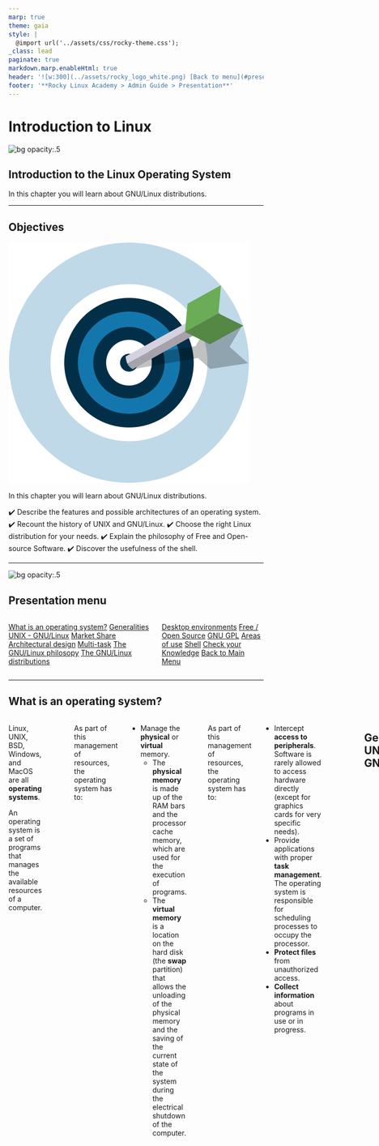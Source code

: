 ```yaml
---
marp: true
theme: gaia
style: |
  @import url('../assets/css/rocky-theme.css');
_class: lead
paginate: true
markdown.marp.enableHtml: true
header: '![w:300](../assets/rocky_logo_white.png) [Back to menu](#presentation-menu)'
footer: '**Rocky Linux Academy > Admin Guide > Presentation**'
---
```


# Introduction to Linux
<!-- markdownlint-disable MD024 -->
![bg opacity:.5](../assets/rocky_linux_logo.svg)

<div class="intro">

## Introduction to the Linux Operating System

</div>

In this chapter you will learn about GNU/Linux distributions.

---

## Objectives

<i class="fa-pull-right fa-4x">![w:200 opacity:50%](./images/objectives.png)</i>

In this chapter you will learn about GNU/Linux distributions.

:heavy_check_mark: Describe the features and possible architectures of an operating system.
:heavy_check_mark: Recount the history of UNIX and GNU/Linux.
:heavy_check_mark: Choose the right Linux distribution for your needs.
:heavy_check_mark: Explain the philosophy of Free and Open-source Software.
:heavy_check_mark: Discover the usefulness of the shell.

---

![bg opacity:.5](../assets/rocky_linux_logo.svg)

<div class="plan_header">

## Presentation menu

<div class="columns plan">
<div>

[What is an operating system?](#what-is-an-operating-system)
[Generalities UNIX - GNU/Linux](#generalities-unix---gnulinux)
[Market Share](#market-share)
[Architectural design](#architectural-design)
[Multi-task](#multi-task)
[The GNU/Linux philosopy](#the-unixlinux-philosophy)
[The GNU/Linux distributions](#the-gnulinux-distributions)

</div>
<div>

[Desktop environments](#desktop-environments)
[Free / Open Source](#free--open-source)
[GNU GPL](#gnu-gpl)
[Areas of use](#areas-of-use)
[Shell](#shell)
[Check your Knowledge](#check-your-knowledge)
[Back to Main Menu](../)

</div>
</div>

---

## What is an operating system?

<div class="columns">
<div>

Linux, UNIX, BSD, Windows, and MacOS are all **operating systems**.

<div class="abstract">

<i class="fa abstract-icon fa-arrows-to-circle fa-pull-left fa-2x"></i>

An operating system is a set of programs that manages the available resources of a computer.

</div>
</div>
<div>

<i class="fa-pull-right">![w:380](./images/role-of-operating-system.png)</i>

</div>

---

As part of this management of resources, the operating system has to:

* Manage the **physical** or **virtual** memory.
  * The **physical memory** is made up of the RAM bars and the processor cache memory, which are used for the execution of programs.
  * The **virtual memory** is a location on the hard disk (the **swap** partition) that allows the unloading of the physical memory and the saving of the current state of the system during the electrical shutdown of the computer.

---

As part of this management of resources, the operating system has to:

* Intercept **access to peripherals**.
  Software is rarely allowed to access hardware directly (except for graphics cards for very specific needs).
* Provide applications with proper **task management**.
  The operating system is responsible for scheduling processes to occupy the processor.
* **Protect files** from unauthorized access.
* **Collect information** about programs in use or in progress.

---

![w:500](images/operating_system.png)

---

## Generalities UNIX - GNU/Linux

<i class="fa-pull-right">![w:500 opacity:50%](./images/gnu-linux.png)</i>

### History

---

#### UNIX

* **1964 — 1968**:
  MULTICS (MULTiplexed Information and Computing Service) is developed for MIT, Bell Labs (AT&T) and General Electric.

---

#### UNIX

* **1969 — 1971**: After the withdrawal of Bell (1969) and then General Electric from the project, two developers, Ken Thompson and Dennis Ritchie (joined later by Brian Kernighan), judging MULTICS to be too complex, begin development of UNIX (UNiplexed Information and Computing Service). While it was originally created in Assembly language, the creators of UNIX eventually develop the B language and then the C language (1971) and completely rewrite UNIX.

---

#### UNIX

<i class="fa-pull-right">![w:200](./images/unix-logo.svg)</i>

As it was developed in 1970, the reference (epoch) date for the start of time of UNIX/Linux systems is set at January 01, 1970.

The C language remains one of the most popular programming languages today. A low-level language, close to the hardware, it allows the adaptation of the operating system to any machine architecture having a C compiler.

---

#### UNIX

UNIX is an open and evolving operating system that has played a major role in the history of computing. It forms the basis for many other systems such as Linux, BSD, MacOS, and more.

UNIX is still relevant today (HP-UX, AIX, Solaris, etc.).

---

#### GNU Project

* **1984**: Richard Matthew Stallman launched the GNU (GNU's Not Unix) Project, which aims to establish a **free** and **open** Unix system, in which the more important tools are: gcc compiler, bash shell, Emacs editor and so on. GNU is a Unix-like operating system. The development of GNU, started in January 1984, is known as the GNU Project. Many of the programs in GNU are released under the auspices of the GNU Project; those we call GNU packages.

* **1990**: GNU's own kernel, the GNU Hurd, was started in 1990 (before Linux was started).

---

#### MINIX

* **1987**: Andrew S. Tanenbaum develops MINIX, a simplified UNIX, to teach operating systems in a simple way. Mr. Tanenbaum makes the source code of his operating system available.

---

#### Linux

* **1991**: A Finnish student, **Linus Torvalds**, creates an operating system that runs on his personal computer and names it Linux. He publishes his first version, called 0.02, on the Usenet discussion forum, and other developers help him improve his system. The term Linux is a play on words between the founder's first name, Linus, and UNIX.

---

#### Linux

* **1993**: The Debian distribution is created. Debian is a non-commercial, community-based distribution. Originally developed for use on servers, it is  well-suited for this role; however it is a universal system, usable on a personal computer as well. Debian forms the basis for many other distributions, such as Mint or Ubuntu.

---

#### Linux

* **1994**: The commercial distribution Red Hat is created by the company Red Hat, which is today the leading distributor of the GNU/Linux operating system. Red Hat supports the community version Fedora and until recently the free distribution CentOS.

---

#### Linux

* **1997**: The KDE desktop environment is created. It is based on the Qt component library and the C++ development language.

* **1999**: The GNOME desktop environment is created. It is based on the GTK+ component library.

---

#### Linux

* **2002**: The Arch distribution is created. Its distinctive is that it offers rolling release (continuous update).

* **2004**: Ubuntu is created by the Canonical company (Mark Shuttleworth). It is based on Debian but includes free and proprietary software.

* **2021**: Rocky Linux is created, based on Red Hat distribution.

---

#### Linux

<i class="fa fa-quote-left fa-3x fa-pull-left"></i> Dispute over the name: Although people are accustomed to calling the Linux operating system verbally "Linux",  Linux is strictly a kernel. We must not forget the development and contribution of the GNU project to the open source cause, so I prefer to call it the GNU/Linux operating system.

---

### Market share

<!--
TODO: graphics with market share for servers and pc.
-->

<i class="fa-pull-right">![w:200 opacity:50%](./images/market-share.png) </i>

Despite its prevalence, Linux remains relatively unknown by the general public. Linux is hidden within **smartphones**, **televisions**, **internet boxes**, etc. Almost **70% of the websites** in the world are hosted on a Linux or UNIX server!

Linux equips about **3% of personal computers** but more than **82% of smartphones**. The **Android** operating system, for example, uses a Linux kernel.

---
<!-- TODO: review those stats -->

### Market share

Linux equips 100% of the top 500 supercomputers since 2018. A supercomputer is a computer designed to achieve the highest possible performance with the techniques known at the time of its design, especially with regard to computing speed.

---

### Architectural design

<i class="fa-pull-right">![w:150](./images/arch_design.png)</i>

* The **kernel** is the first software component.
  * It is the heart of the Linux system.
  * It manages the hardware resources of the system.
  * The other software components must go through it to access the hardware.

---

### Architectural design

<i class="fa-pull-right">![w:150 opacity:50%](./images/shell.png)</i>

* The **shell** is a utility that interprets user commands and ensures their execution.
  * Main shells: Bourne shell, C shell, Korn shell and Bourne-Again shell (bash).

---

### Architectural design

<i class="fa-pull-right">![w:150 opacity:50%](./images/applications.png)</i>

* **Applications** are user programs including but not limited to:
  * Internet browsers
  * Word processors
  * Spreadsheets

---

### Multi-task

<i class="fa-pull-right">![w:150 opacity:50%](./images/task.png)</i>

Linux belongs to the family of time-sharing operating systems. It divides processing time between several programs, switching from one to another in a transparent way for the user. This implies:

* Simultaneous execution of several programs.
* Distribution of CPU time by the scheduler.
* Reduction of problems caused by a failed application.
* Reduced performance in the event of too many programs running.

---

### Multi-user

<i class="fa-pull-right">![w:150 opacity:50%](./images/user.png)</i>

The purpose of MULTICS was to allow several users to work from several terminals (screen and keyboard) from a single computer (very expensive at the time). Linux, inspired by this operating system, kept this ability to work with several users simultaneously and independently, each one having their own user account with memory space and access rights to files and software.

---

### Multi-processor

<i class="fa-pull-right">![w:150 opacity:50%](./images/processor.png)</i>

Linux is able to work with multi-processor computers or with multi-core processors.

---

### Multi-platform

<div class="columns">
<div>

Linux is written in a high-level language that can be adapted to different types of platforms during compilation. This allows it to run on:

</div>
<div>

* Home computers (PC and laptop)
* Servers (data and applications)
* Portable computers (smartphones and tablets)

</div>
</div>

---

### Multi-platform

<div class="columns">
<div>

Linux is written in a high-level language that can be adapted to different types of platforms during compilation. This allows it to run on:

</div>
<div>

* Embedded systems (car computers)
* Active network elements (routers and switches)
* Household appliances (TVs and refrigerators)

</div>
</div>

---

### Open

<i class="fa-pull-right">![w:200 opacity:50%](./images/open.png)</i>

Linux is based on recognized standards such as [POSIX](http://en.wikipedia.org/wiki/POSIX), [TCP/IP](https://en.wikipedia.org/wiki/Internet_protocol_suite), [NFS](https://en.wikipedia.org/wiki/Network_File_System), and [Samba](https://en.wikipedia.org/wiki/Samba_(software)), which allow it to share data and services with other application systems.

---

### The UNIX/Linux Philosophy

<div class="columns">
<div>

* Treat everything as a file.
* Value portability.
* Do one thing and do it well.
* KISS: Keep It Simple Stupid.

</div>
<div>

<i class="fa-pull-right">![w:200 opacity:50%](./images/philosopy.png)</i>

</div>
</div>

---

### The UNIX/Linux Philosophy

<div class="columns">
<div>

* "UNIX is basically a simple operating system, but you have to be a genius to understand the simplicity." (**Dennis Ritchie**)
* "Unix is user-friendly. It just isn't promiscuous about which users it's friendly with." (**Steven King**)

</div>
<div>

<i class="fa-pull-right">![w:200 opacity:50%](./images/philosopy.png)</i>

</div>
</div>

---

### The GNU/Linux distributions

<i class="fa-pull-left fa-border">![w:200 opacity:50%](./images/distributions.png)</i>

A Linux distribution is a **consistent set of software** assembled around the Linux kernel, ready to be installed along with the necessary components to manage itself (installation, removal, configuration). There are **associative** or **community** distributions (Debian, Rocky) and **commercial** distributions (Red Hat, Ubuntu).

---

### The GNU/Linux distributions

<i class="fa-pull-left fa-border">![w:200 opacity:50%](./images/distributions.png)</i>

Each distribution offers one or more **desktop environments**, and provides a set of pre-installed software and a library of additional software. Configuration options (kernel or services options for example) are specific to each distribution.

This principle allows distributions to be geared to **beginners** (Ubuntu, Linux Mint...) or fully customizable for **advanced users** (Gentoo, Arch);  distributions can also be more adept with **servers** (Debian, Red Hat) or **workstations** (Fedora).

---

### Desktop environments

<i class="fa-pull-left fa-border">![w:200 opacity:50%](./images/desktop.png)</i>

There are many graphic environments such as **GNOME**, **KDE**, **LXDE**, **XFCE**, etc. There is something for everyone, and their **ergonomics** hold their own against Microsoft or Apple systems.

---

### Desktop environments

<i class="fa-pull-left fa-border">![w:200 opacity:50%](./images/desktop.png)</i>

So why is there so little enthusiasm for Linux, when this system is practically **virus free**? Could it be because so many editors (Adobe) and manufacturers (Nvidia) do not play the free game and do not provide a version of their software or **drivers** for GNU/Linux? Perhaps it's fear of change, or the difficulty of finding where to buy a Linux computer, or too few games distributed under Linux. That last excuse at least shouldn't be true for long, with the advent of the game engine Steam for Linux.

---

### Desktop environments

<i class="fa-pull-left fa-border">![w:200 opacity:50%](./images/gnome.png)</i>

The **GNOME 3** desktop environment no longer uses the concept of desktop but that of GNOME Shell (not to be confused with the command line shell). It serves as a desktop, a dashboard, a notification area and a window selector. The GNOME desktop environment is based on the **GTK+** component library.

---

### Desktop environments

![w:768](./images/01-presentation-gnome.png)

---

### Desktop environments

<i class="fa-pull-left fa-border">![w:200 opacity:50%](./images/kde.png)</i>

The **KDE** desktop environment is based on the **Qt** component library. It is traditionally recommended for users familiar with a Windows environment.

---

### Desktop environments

![w:650](./images/01-presentation-kde.png)

---

### Free / Open Source

<i class="fa-pull-right fa-border">![w:200 opacity:50%](./images/free.png)</i>

A user of a Microsoft or Mac operating system must purchase a license to use the operating system. This license has a cost, although it is usually transparent (the price of the license is included in the price of the computer).

In the **GNU/Linux** world, the Free Software movement provides mostly free distributions.

**Free** does not mean free!

---

### Free / Open Source

<i class="fa-pull-right fa-border">![w:200 opacity:50%](./images/free.png)</i>

**Open Source**: the source code is available, so it is possible to consult and modify it under certain conditions.

A free software is necessarily open-source, but the opposite is not true since open-source software is distinct from the freedom offered by the GPL license.

---

### GNU GPL

#### (GNU General Public License)

The **GPL** guarantees the author of a software its intellectual property, but allows modification, redistribution or resale of software by third parties, provided that the source code is included with the software. The GPL is the license that came out of the **GNU** (GNU is Not UNIX) project, which was instrumental in creating Linux.

---

### GNU GPL

It implies:

* The freedom to run the program, for any purpose.
* The freedom to study how the program works and adapt it to your needs.
* The freedom to redistribute copies.
* The freedom to improve the program, and publish those improvements for the benefit of the whole community.

---

### GNU GPL

On the other hand, even products licensed under the GPL can have a cost. This is not for the product itself, but the **guarantee that a team of developers will continue to work on it to make it evolve and troubleshoot errors, or even provide support to users**.

---

### Areas of use

<div class="columns">
<div>

A Linux distribution excels for:

<i class="fa-pull-left">![w:300 opacity:50%](./images/server.png)</i>

</div>
<div>

* **Servers**: HTTP, email, groupware, file sharing, etc.
* **Security**: Gateway, firewall, router, proxy, etc.
* **Central computers**: Banks, insurance, industry, etc.
* **Embedded systems**: Routers, Internet boxes, SmartTVs, etc.

</div>
</div>

---

### Areas of use

Linux is a suitable choice for hosting databases or websites, or as a mail server, DNS or firewall. In short, Linux can do just about anything, which explains the quantity of specific distributions.

---

### Shell

#### Generalities

<i class="fa-pull-right">![w:300 opacity:50%](./images/terminal.png)</i>

The **shell**, known as _command interface_, allows users to send commands to the operating system. It is less visible today since the implementation of graphical interfaces, but remains a privileged means on Linux systems which do not all have graphical interfaces and whose services do not always have a setting interface.

---

### Shell

<i class="fa-pull-right">![w:300 opacity:50%](./images/terminal.png)</i>

It offers a real programming language including classical structures (loops, alternatives) and common constituents (variables, passing of parameters, and sub-programs). It allows the creation of scripts to automate certain actions (backups, creation of users, system monitoring, etc.).

---

### Shell

<div class="columns">
<div>

There are several types of shells available and configurable on a platform or according to the user's preference. A few examples include:

</div>
<div>

* sh, the POSIX standard shell
* csh, command-oriented shell in C
* bash, Bourne-Again Shell, Linux shell

</div>
</div>

---

#### Shell Functionalities

* Command execution (checks the command given and executes it).
* Input/Output redirection (returns data to a file instead of writing it on the screen).
* Connection process (manages the user's connection).
* Interpreted programming language (allowing the creation of scripts).
* Environment variables (access to information specific to the system during operation).

---

### Shell Principle

![h:400](./images/shell-principle.png)

---

#### Check your Knowledge

:heavy_check_mark: An operating system is a set of programs for managing the available resources of a computer:

[ ] True
[ ] False

---

#### Check your Knowledge

:heavy_check_mark: The operating system is necessary to:

[ ] Manage physical and virtual memory
[ ] Allow direct access to peripherals
[ ] Subcontract the management of tasks to the processor
[ ] Collect information about the programs used or in use

---

#### Check your Knowledge

:heavy_check_mark: Among these personalities, which ones participated in the development of UNIX:

[ ] Linus Torvalds
[ ] Ken Thompson
[ ] Lionel Richie
[ ] Brian Kernighan
[ ] Andrew Stuart Tanenbaum

---

#### Check your Knowledge

:heavy_check_mark: The original nationality of Linus Torvalds, creator of the Linux kernel, is:

[ ] Swedish
[ ] Finnish
[ ] Norwegian
[ ] Flemish
[ ] French  

---

#### Check your Knowledge

:heavy_check_mark: Which of the following distributions is the oldest:

[ ] Debian
[ ] Slackware
[ ] Red Hat
[ ] Arch

---

#### Check your Knowledge

:heavy_check_mark: Is the Linux kernel:

[ ] Multi-tasking
[ ] Multi-user
[ ] Multi-processor
[ ] Multi-core
[ ] Cross-platform
[ ] Op

---

#### Check your Knowledge

:heavy_check_mark: Is free software necessarily open-source?

[ ] True
[ ] False

---

#### Check your Knowledge

:heavy_check_mark: Is open-source software necessarily free?

[ ] True
[ ] False

---

#### Check your Knowledge

:heavy_check_mark: Which of the following is not a shell:

[ ] Jason
[ ] Jason-Bourne shell (jbsh)
[ ] Bourne-Again shell (bash)
[ ] C shell (csh)
[ ] Korn shell (ksh)

<i class="button">[Next Chapter](./03-commands.html)</i>
